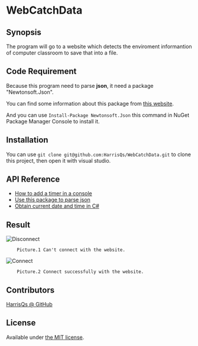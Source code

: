 # WebCatchData

## Synopsis

The program will go to a website which detects the enviroment informantion of computer classroom to save that into a file.

## Code Requirement

Because this program need to parse **json**, it need a package "Newtonsoft.Json".

You can find some information about this package from [this website](http://www.newtonsoft.com/json).

And you can use `Install-Package Newtonsoft.Json` this command in NuGet Package Manager Console to install it.

## Installation

You can use `git clone git@github.com:HarrisQs/WebCatchData.git` to clone this project, then open it with visual studio.

## API Reference

* [How to add a timer in a console](https://msdn.microsoft.com/zh-tw/library/system.timers.timer.elapsed(v=vs.110).aspx)
* [Use this package to parse json](http://www.newtonsoft.com/json)
* [Obtain current date and time in C#](http://swaywang.blogspot.tw/2012/10/cdatetime-format-string.html)

## Result

![Disconnect](https://github.com/HarrisQs/WebCatchData/blob/master/Picture/Disconnect.PNG)
		
		Picture.1 Can't connect with the website.

![Connect](https://github.com/HarrisQs/WebCatchData/blob/master/Picture/Connect.PNG)

		Picture.2 Connect successfully with the website.

## Contributors

[HarrisQs @ GitHub ](https://github.com/HarrisQs)

## License

Available under [the MIT license](https://mths.be/mit).
